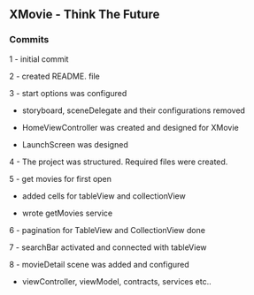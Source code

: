 ##  XMovie - Think The Future

### Commits

1 - initial commit

2 - created README. file

3 - start options was configured

* storyboard, sceneDelegate and their configurations removed

* HomeViewController was created and designed for XMovie

* LaunchScreen was designed

4 - The project was structured. Required files were created.

5 - get movies for first open

* added cells for tableView and collectionView

* wrote getMovies service

6 - pagination for TableView and CollectionView done

7 - searchBar activated and connected with tableView

8 - movieDetail scene was added and configured

* viewController, viewModel, contracts, services etc..
